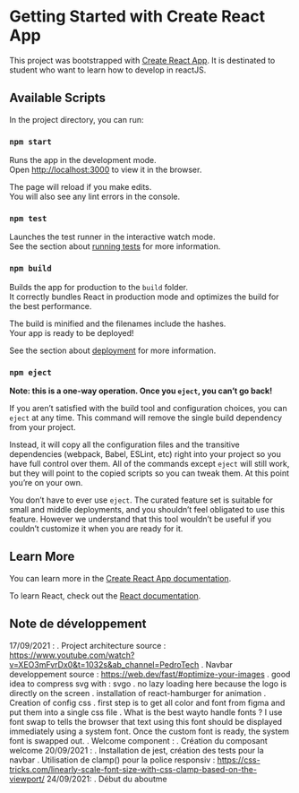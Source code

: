 # Getting Started with Create React App

This project was bootstrapped with [Create React App](https://github.com/facebook/create-react-app). It is destinated to student who want to learn how to develop in reactJS.

## Available Scripts

In the project directory, you can run:

### `npm start`

Runs the app in the development mode.\
Open [http://localhost:3000](http://localhost:3000) to view it in the browser.

The page will reload if you make edits.\
You will also see any lint errors in the console.

### `npm test`

Launches the test runner in the interactive watch mode.\
See the section about [running tests](https://facebook.github.io/create-react-app/docs/running-tests) for more information.

### `npm build`

Builds the app for production to the `build` folder.\
It correctly bundles React in production mode and optimizes the build for the best performance.

The build is minified and the filenames include the hashes.\
Your app is ready to be deployed!

See the section about [deployment](https://facebook.github.io/create-react-app/docs/deployment) for more information.

### `npm eject`

**Note: this is a one-way operation. Once you `eject`, you can’t go back!**

If you aren’t satisfied with the build tool and configuration choices, you can `eject` at any time. This command will remove the single build dependency from your project.

Instead, it will copy all the configuration files and the transitive dependencies (webpack, Babel, ESLint, etc) right into your project so you have full control over them. All of the commands except `eject` will still work, but they will point to the copied scripts so you can tweak them. At this point you’re on your own.

You don’t have to ever use `eject`. The curated feature set is suitable for small and middle deployments, and you shouldn’t feel obligated to use this feature. However we understand that this tool wouldn’t be useful if you couldn’t customize it when you are ready for it.

## Learn More

You can learn more in the [Create React App documentation](https://facebook.github.io/create-react-app/docs/getting-started).

To learn React, check out the [React documentation](https://reactjs.org/).

## Note de développement

17/09/2021 : 
    .   Project architecture 
            source : https://www.youtube.com/watch?v=XEO3mFvrDx0&t=1032s&ab_channel=PedroTech
    .   Navbar developpement
            source : https://web.dev/fast/#optimize-your-images 
            .   good idea to compress svg with : svgo
            .   no lazy loading here because the logo is directly on the screen
            . installation of react-hamburger for animation
    .   Creation of config css
            .   first step is to get all color and font from figma and put them into a single css file
            .   What is the best wayto handle fonts ? I use font swap to tells the browser that text using this font should be displayed immediately using a system font. Once the custom font is ready, the system font is swapped out.
    .   Welcome component :
        . Création du composant welcome
20/09/2021 : 
        .       Installation de jest, création des tests pour la navbar
        .       Utilisation de clamp() pour la police responsiv : https://css-tricks.com/linearly-scale-font-size-with-css-clamp-based-on-the-viewport/
24/09/2021:
        . Début du aboutme
